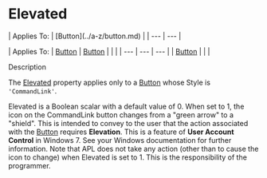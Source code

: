 




<h1 class="heading"><span class="name">Elevated</span></h1>
| Applies To: | [Button](../a-z/button.md) |
| --- | ---  |

| Applies To: | [Button](../a-z/button.md) | [Button](../a-z/button.md) |  |  |
| --- | --- | ---  |
| [Button](../a-z/button.md) |  |  |


Description


The [Elevated](../a-z/elevated.md) property applies only to a [Button](../a-z/button.md) whose Style is `'CommandLink'`.


Elevated is a Boolean scalar with a default value of 0. When set to 1, the icon on the CommandLink button changes from a "green arrow" to a "shield". This is intended to convey to the user that the action associated with the [Button](../a-z/button.md) requires **Elevation**. This is a feature of **User Account Control** in Windows 7. See your Windows documentation for further information. Note that APL does not take any action (other than to cause the icon to change) when Elevated is set to 1. This is the responsibility of the programmer.



